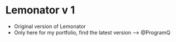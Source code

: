Lemonator v 1
==========
* Original version of Lemonator
* Only here for my portfolio, find the latest version --> @ProgramQ
